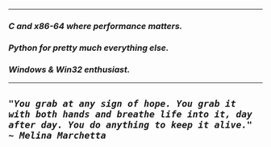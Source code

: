 ---------------
### ***C and x86-64 where performance matters.***
### ***Python for pretty much everything else.***
### ***Windows & Win32 enthusiast.***
---------------

## *`"You grab at any sign of hope. You grab it with both hands and breathe life into it, day after day. You do anything to keep it alive." ~ Melina Marchetta`*
